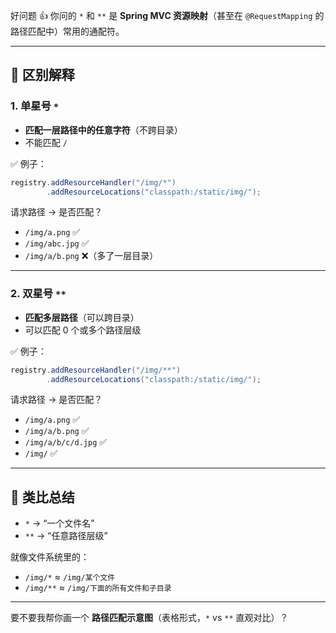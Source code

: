 好问题 👍 你问的 `*` 和 `**` 是 **Spring MVC 资源映射**（甚至在 `@RequestMapping` 的路径匹配中）常用的通配符。

------

## 📌 区别解释

### 1. 单星号 `*`

- **匹配一层路径中的任意字符**（不跨目录）
- 不能匹配 `/`

✅ 例子：

```java
registry.addResourceHandler("/img/*")
        .addResourceLocations("classpath:/static/img/");
```

请求路径 → 是否匹配？

- `/img/a.png` ✅
- `/img/abc.jpg` ✅
- `/img/a/b.png` ❌（多了一层目录）

------

### 2. 双星号 `**`

- **匹配多层路径**（可以跨目录）
- 可以匹配 0 个或多个路径层级

✅ 例子：

```java
registry.addResourceHandler("/img/**")
        .addResourceLocations("classpath:/static/img/");
```

请求路径 → 是否匹配？

- `/img/a.png` ✅
- `/img/a/b.png` ✅
- `/img/a/b/c/d.jpg` ✅
- `/img/` ✅

------

## 📌 类比总结

- `*` → “一个文件名”
- `**` → “任意路径层级”

就像文件系统里的：

- `/img/*`  ≈  `/img/某个文件`
- `/img/**` ≈  `/img/下面的所有文件和子目录`

------

要不要我帮你画一个 **路径匹配示意图**（表格形式，`*` vs `**` 直观对比）？
